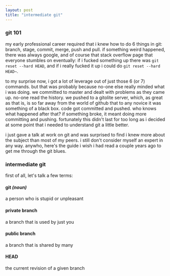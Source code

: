 ```yaml
---
layout: post
title: "intermediate git"
---
```


### git 101

my early professional career required that i knew how to do 6 things
in git: branch, stage, commit, merge, push and pull. if something
weird happened, there was always google, and of course that stack
overflow page that everyone stumbles on eventually: if i fucked
something up there was `git reset --hard HEAD`, and if i really fucked
it up i could do `git reset --hard HEAD~`.

to my surprise now, i got a lot of leverage out of just those 6 (or 7)
commands. but that was probably because no-one else really minded what
i was doing. we committed to master and dealt with problems as they
came up. no-one read the history. we pushed to a gitolite server,
which, as great as that is, is so far away from the world of github
that to any novice it was something of a black box. code got committed
and pushed. who knows what happened after that? if something broke, it
meant doing more committing and pushing. fortunately this didn't last
for too long as i decided at some point that i needed to understand
git a little better.

i just gave a talk at work on git and was surprised to find i knew
more about the subject than most of my peers. i still don't consider
myself an expert in any way. anywho, here's the guide i wish i had
read a couple years ago to get me through the git blues.

### intermediate git

first of all, let's talk a few terms:

#### git _(noun)_
a person who is stupid or unpleasant

#### private branch
a branch that is used by just you

#### public branch
a branch that is shared by many

#### HEAD
the current revision of a given branch
